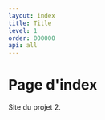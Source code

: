 ```yaml
---
layout: index
title: Title
level: 1
order: 000000
api: all
---
```


# Page d'index

Site du projet 2.
